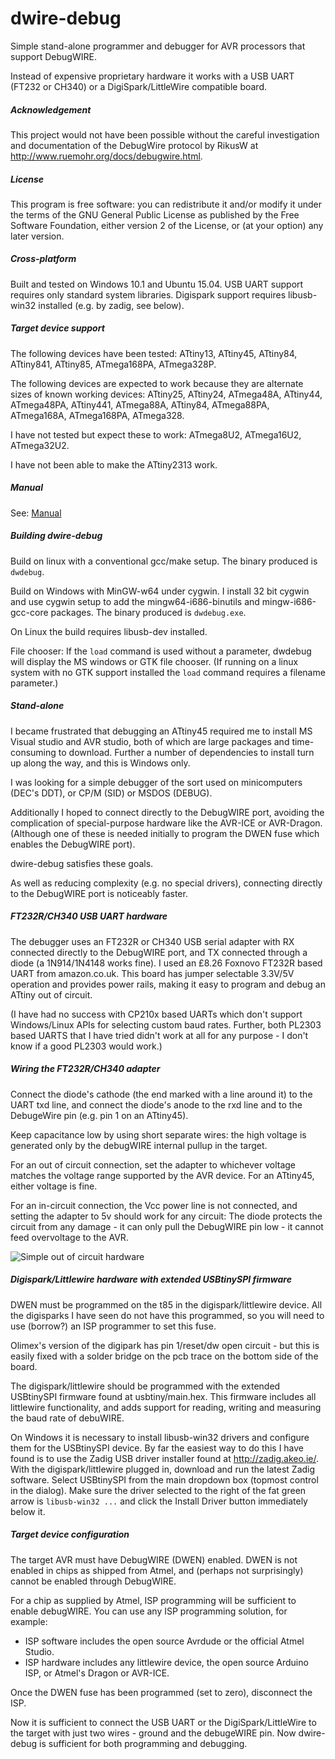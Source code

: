 # dwire-debug

Simple stand-alone programmer and debugger for AVR processors that support DebugWIRE.

Instead of expensive proprietary hardware it works with a USB UART (FT232 or CH340) or a DigiSpark/LittleWire compatible board.

##### Acknowledgement

This project would not have been possible without the careful investigation and documentation of the DebugWire protocol by RikusW at http://www.ruemohr.org/docs/debugwire.html.

##### License

This program is free software: you can redistribute it and/or modify it under the terms of the GNU General Public License as published by the Free Software Foundation, either version 2 of the License, or (at your option) any later version.

##### Cross-platform

Built and tested on Windows 10.1 and Ubuntu 15.04. USB UART support requires only standard system libraries. Digispark support requires libusb-win32 installed (e.g. by zadig, see below). 

##### Target device support

The following devices have been tested: ATtiny13, ATtiny45, ATtiny84, ATtiny841, ATtiny85, ATmega168PA, ATmega328P.

The following devices are expected to work because they are alternate sizes of known working devices: ATtiny25, ATtiny24, ATmega48A, ATtiny44, ATmega48PA, ATtiny441, ATmega88A, ATtiny84, ATmega88PA, ATmega168A, ATmega168PA, ATmega328.

I have not tested but expect these to work: ATmega8U2, ATmega16U2, ATmega32U2.

I have not been able to make the ATtiny2313 work.

##### Manual

See: [Manual](https://github.com/dcwbrown/dwire-debug/blob/master/Manual.md)


##### Building dwire-debug

Build on linux with a conventional gcc/make setup. The binary produced is `dwdebug`.

Build on Windows with MinGW-w64 under cygwin. I install 32 bit cygwin and use cygwin setup to add the mingw64-i686-binutils and mingw-i686-gcc-core packages. The binary produced is `dwdebug.exe`.

On Linux the build requires libusb-dev installed.

File chooser: If the `load` command is used without a parameter, dwdebug will display the MS windows or GTK file chooser. (If running on a linux system with no GTK support installed the `load` command requires a filename parameter.)

##### Stand-alone

I became frustrated that debugging an ATtiny45 required me to install MS Visual studio and AVR studio, both of which are large packages and time-consuming to download. Further a number of dependencies to install turn up along the way, and this is Windows only.

I was looking for a simple debugger of the sort used on minicomputers (DEC's DDT), or CP/M (SID) or MSDOS (DEBUG).

Additionally I hoped to connect directly to the DebugWIRE port, avoiding the complication of special-purpose hardware like the AVR-ICE or AVR-Dragon. (Although one of these is needed initially to program the DWEN fuse which enables the DebugWIRE port).

dwire-debug satisfies these goals.

As well as reducing complexity (e.g. no special drivers), connecting directly to the DebugWIRE port is noticeably faster.

##### FT232R/CH340 USB UART hardware

The debugger uses an FT232R or CH340 USB serial adapter with RX connected directly to the DebugWIRE port, and TX connected through a diode (a 1N914/1N4148 works fine). I used an £8.26 Foxnovo FT232R based UART from amazon.co.uk. This board has jumper selectable 3.3V/5V operation and provides power rails, making it easy to program and debug an ATtiny out of circuit.

(I have had no success with CP210x based UARTs which don't support Windows/Linux APIs for selecting custom baud rates. Further, both PL2303 based UARTS that I have tried didn't work at all for any purpose - I don't know if a good PL2303 would work.)

##### Wiring the FT232R/CH340 adapter

Connect the diode's cathode (the end marked with a line around it) to the UART txd line, and connect the diode's anode to the rxd line and to the DebugeWire pin (e.g. pin 1 on an ATtiny45).

Keep capacitance low by using short separate wires: the high voltage is generated only by the debugWIRE internal pullup in the target.

For an out of circuit connection, set the adapter to whichever voltage matches the voltage range supported by the AVR device. For an ATtiny45, either voltage is fine.

For an in-circuit connection, the Vcc power line is not connected, and setting the adapter to 5v should work for any circuit: The diode protects the circuit from any damage - it can only pull the DebugWIRE pin low - it cannot feed overvoltage to the AVR.

![Simple out of circuit hardware](https://github.com/dcwbrown/dwire-debug/blob/master/simple-hardware.jpg?raw=true)



##### Digispark/Littlewire hardware with extended USBtinySPI firmware

DWEN must be programmed on the t85 in the digispark/littlewire device. All the digisparks I have seen do not have this programmed, so you will need to use (borrow?) an ISP programmer to set this fuse.

Olimex's version of the digipark has pin 1/reset/dw open circuit - but this is easily fixed with a solder bridge on the pcb trace on the bottom side of the board.

The digispark/littlewire should be programmed with the extended USBtinySPI firmware found at usbtiny/main.hex. This firmware includes all littlewire functionality, and adds support for reading, writing and measuring the baud rate of debuWIRE.

On Windows it is necessary to install libusb-win32 drivers and configure them for the USBtinySPI device. By far the easiest way to do this I have found is to use the Zadig USB driver installer found at http://zadig.akeo.ie/. With the digispark/littlewire plugged in, download and run the latest Zadig software. Select USBtinySPI from the main dropdown box (topmost control in the dialog). Make sure the driver selected to the right of the fat green arrow is `libusb-win32 ...` and click the Install Driver button immediately below it.

##### Target device configuration

The target AVR must have DebugWIRE (DWEN) enabled. DWEN is not enabled in chips as shipped from Atmel, and (perhaps not surprisingly) cannot be enabled through DebugWIRE.

For a chip as supplied by Atmel, ISP programming will be sufficient to enable debugWIRE. You can use any ISP programming solution, for example: 

 - ISP software includes the open source Avrdude or the official Atmel Studio.
 - ISP hardware includes any littlewire device, the open source Arduino ISP, or Atmel's Dragon or AVR-ICE.

Once the DWEN fuse has been programmed (set to zero), disconnect the ISP.

Now it is sufficient to connect the USB UART or the DigiSpark/LittleWire to the target with just two wires - ground and the debugeWIRE pin. Now dwire-debug is sufficient for both programming and debugging.
